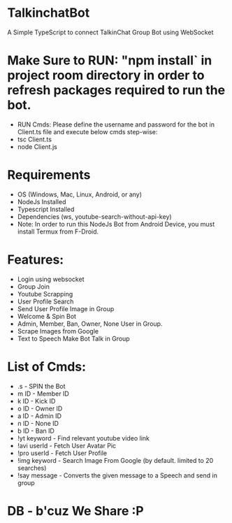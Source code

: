 # TalkinchatBot
A Simple TypeScript to connect TalkinChat Group Bot using WebSocket

# Make Sure to RUN: "npm install` in project room directory in order to refresh packages required to run the bot.

- RUN Cmds: Please define the username and password for the bot in Client.ts file and execute below cmds step-wise: 
- tsc Client.ts
- node Client.js

# Requirements
- OS (Windows, Mac, Linux, Android, or any)
- NodeJs Installed
- Typescript Installed
- Dependencies (ws, youtube-search-without-api-key)
- Note: In order to run this NodeJs Bot from Android Device, you must install Termux from F-Droid.

# Features:

- Login using websocket
- Group Join
- Youtube Scrapping
- User Profile Search
- Send User Profile Image in Group
- Welcome & Spin Bot
- Admin, Member, Ban, Owner, None User in Group.
- Scrape Images from Google
- Text to Speech Make Bot Talk in Group


# List of Cmds:
- .s    -  SPIN the Bot
- m ID  -  Member ID
- k ID  -  Kick ID
- o ID  -  Owner ID
- a ID  -  Admin ID
- n ID  -  None ID
- b ID  -  Ban ID
- !yt keyword  -  Find relevant youtube video link
- !avi userId  -  Fetch User Avatar Pic
- !pro userId  -  Fetch User Profile
- !img keyword - Search Image From Google (by default. limited to 20 searches)
- !say message - Converts the given message to a Speech and send in group

# DB - b'cuz We Share :P
